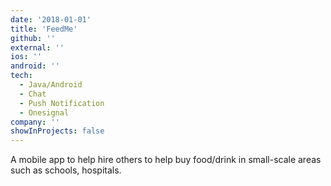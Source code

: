 ```yaml
---
date: '2018-01-01'
title: 'FeedMe'
github: ''
external: ''
ios: ''
android: ''
tech:
  - Java/Android
  - Chat
  - Push Notification
  - Onesignal
company: ''
showInProjects: false
---
```


A mobile app to help hire others to help buy food/drink in small-scale areas such as schools, hospitals.

